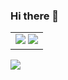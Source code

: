 ### Hi there 👋
<!--
**Haohao-555/Haohao-555** is a ✨ _special_ ✨ repository because its `README.md` (this file) appears on your GitHub profile.

Here are some ideas to get you started:

- 🔭 I’m currently working on ...
- 🌱 I’m currently learning ...
- 👯 I’m looking to collaborate on ...
- 🤔 I’m looking for help with ...
- 💬 Ask me about ...
- 📫 How to reach me: ...
- 😄 Pronouns: ...
- ⚡ Fun fact: ...
- 🌱 I’m currently a junior student 
- ⚡ My blog is [усил的博客](http://39.104.61.32/blog).
-->  



<table border="0px">
   <tr>
      <td>
         <img src="https://github-readme-stats.vercel.app/api/top-langs/?username=Haohao-555&layout=compact&theme=dark" />
         <img src="https://github-readme-stats.vercel.app/api?username=Haohao-555&show_icons=true&theme=dark" />
      </td>
   </tr>
</table>




![](https://activity-graph.herokuapp.com/graph?username=haohao-555&theme=vue)

 


